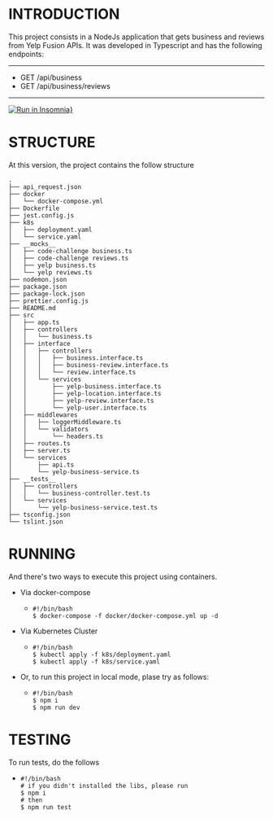 # INTRODUCTION
This project consists in a NodeJs application that gets business and reviews from Yelp Fusion APIs. It was developed in Typescript and has the following endpoints:
***
  * GET /api/business
  * GET /api/business/reviews
***

[![Run in Insomnia}](https://insomnia.rest/images/run.svg)](https://insomnia.rest/run/?label=Code-Challenge&uri=https%3A%2F%2Fgist.github.com%2Fiborba%2F2e26e20f2b5e100faa709eeaa3394fba)

# STRUCTURE

At this version, the project contains the follow structure
```
.
├── api_request.json
├── docker
│   └── docker-compose.yml
├── Dockerfile
├── jest.config.js
├── k8s
│   ├── deployment.yaml
│   └── service.yaml
├── __mocks__
│   ├── code-challenge business.ts
│   ├── code-challenge reviews.ts
│   ├── yelp business.ts
│   └── yelp reviews.ts
├── nodemon.json
├── package.json
├── package-lock.json
├── prettier.config.js
├── README.md
├── src
│   ├── app.ts
│   ├── controllers
│   │   └── business.ts
│   ├── interface
│   │   ├── controllers
│   │   │   ├── business.interface.ts
│   │   │   ├── business-review.interface.ts
│   │   │   └── review.interface.ts
│   │   └── services
│   │       ├── yelp-business.interface.ts
│   │       ├── yelp-location.interface.ts
│   │       ├── yelp-review.interface.ts
│   │       └── yelp-user.interface.ts
│   ├── middlewares
│   │   ├── loggerMiddleware.ts
│   │   └── validators
│   │       └── headers.ts
│   ├── routes.ts
│   ├── server.ts
│   └── services
│       ├── api.ts
│       └── yelp-business-service.ts
├── __tests__
│   ├── controllers
│   │   └── business-controller.test.ts
│   └── services
│       └── yelp-business-service.test.ts
├── tsconfig.json
└── tslint.json
```
# RUNNING

And there's two ways to execute this project using containers.
  - Via docker-compose 
    - ```
      #!/bin/bash 
      $ docker-compose -f docker/docker-compose.yml up -d
      ```
  - Via Kubernetes Cluster 
    - ```
      #!/bin/bash 
      $ kubectl apply -f k8s/deployment.yaml
      $ kubectl apply -f k8s/service.yaml
      ```
  - Or, to run this project in local mode, plase try as follows:
    - ```
      #!/bin/bash 
      $ npm i
      $ npm run dev
      ```

# TESTING
  To run tests, do the follows
  - ```
    #!/bin/bash 
    # if you didn't installed the libs, please run 
    $ npm i
    # then
    $ npm run test
  ```

